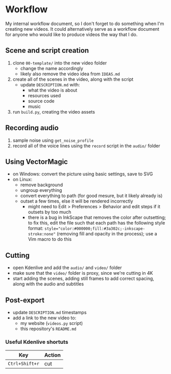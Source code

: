 # Workflow
My internal workflow document, so I don't forget to do something when I'm creating new videos. It could alternatively serve as a workflow document for anyone who would like to produce videos the way that I do.

## Scene and script creation
1. clone `00-template/` into the new video folder
	- change the name accordingly
	- likely also remove the video idea from `IDEAS.md`
2. create all of the scenes in the video, along with the script
	- update `DESCRIPTION.md` with:
		- what the video is about
		- resources used
		- source code
		- music
3. run `build.py`, creating the video assets

## Recording audio
1. sample noise using `get_noise_profile`
2. record all of the voice lines using the `record` script in the `audio/` folder

## Using VectorMagic
- on Windows: convert the picture using basic settings, save to SVG
- on Linux:
	- remove background
	- ungroup everything
	- convert everything to path (for good mesure, but it likely already is)
	- outset a few times, else it will be rendered incorrectly
		- might need to Edit > Preferences > Behavior and edit steps if it outsets by too much
		- there is a bug in InkScape that removes the color after outsetting; to fix this, edit the file such that each path has the following style format: `style="color:#000000;fill:#3a302c;-inkscape-stroke:none"` (removing fill and opacity in the process); use a Vim macro to do this

## Cutting
- open Kdenlive and add the `audio/` and `video/` folder
- make sure that the `video/` folder is proxy, since we're cutting in 4K
- start adding the scenes, adding still frames to add correct spacing, along with the audio and subtitles

## Post-export
- update `DESCRIPTION.md` timestamps
- add a link to the new video to:
	- my website (`videos.py` script)
	- this repository's `README.md`

### Useful Kdenlive shortuts

| Key            | Action |
| ---            | ---    |
| `Ctrl+Shift+r` | cut    |
